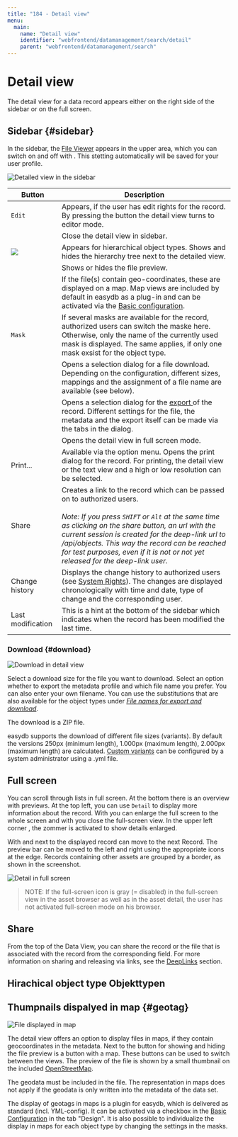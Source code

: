 ```yaml
---
title: "184 - Detail view"
menu:
  main:
    name: "Detail view"
    identifier: "webfrontend/datamanagement/search/detail"
    parent: "webfrontend/datamanagement/search"
---
```

# Detail view

The detail view for a data record appears either on the right side of the sidebar or on the full screen.

## Sidebar {#sidebar}

In the sidebar, the [File Viewer](../../features/datatypes) appears in the upper area, which you can switch on and off with <i class="fa fa-image"></i>. This stetting automatically will be saved for your user profile.

![Detailed view in the sidebar](detail_view_en_en.jpg)


|Button|Description|
|---|---|
|<i class="fa fa-pencil"></i><code class="button">Edit</code>|Appears, if the user has edit rights for the record. By pressing the button the detail view turns to editor mode.|
|<i class="fa fa-times"></i>|Close the detail view in sidebar.|
|![](detail_view_de.jpg)| Appears for hierarchical object types. Shows and hides the hierarchy tree next to the detailed view.|
|<i class="fa fa-image"></i>|Shows or hides the file preview.|
|<i class="fa fa-map-o"></i>|If the file(s) contain geo-coordinates, these are displayed on a map. Map views are included by default in easydb as a plug-in and can be activated via the [Basic configuration](../../../administration/base-config/extended).|
|<code class="button">Mask</code>| If several masks are available for the record, authorized users can switch the maske here. Otherwise, only the name of the currently used mask is displayed. The same applies, if only one mask exsist for the object type.|
|<i class="fa fa-download"></i>|Opens a selection dialog for a file download. Depending on the configuration, different sizes, mappings and the assignment of a file name are available (see below).|
|<i class="fa fa-sign-out"></i>|Opens a selection dialog for the [export ](../../features/export) of the record. Different settings for the file, the metadata and the export itself can be made via the tabs in the dialog.|
|<i class="fa fa-arrows-alt"></i>|Opens the detail view in full screen mode.|
|<i class="fa fa-print"></i> Print...|Available via the option menu. Opens the print dialog for the record. For printing, the detail view or the text view and a high or low resolution can be selected.  |
|<i class="fa fa-share"></i> Share |Creates a link to the record which can be passed on to authorized users.<br><br>*Note: If you press `SHIFT` or `Alt` at the same time as clicking on the share button, an url with the current session is created for the deep-link url to /api/objects. This way the record can be reached for test purposes, even if it is not or not yet released for the deep-link user.*|
|<i class="fa fa-history"></i> Change history|Displays the change history to authorized users (see [System Rights](/en/webfrontend/rightsmanagement)). The changes are displayed chronologically with time and date, type of change and the corresponding user. |
|Last modification| This is a hint at the bottom of the sidebar which indicates when the record has been modified the last time. |


### Download {#download}

![Download in detail view](detail_download_en.png)

Select a download size for the file you want to download. Select an option whether to export the metadata profile and which file name you prefer. You can also enter your own filename. You can use the substitutions that are also available for the object types under [*File names for export and download*](../../../rightsmanagement/objecttypes).

The download is a ZIP file. 

easydb supports the download of different file sizes (variants). By default the versions 250px (minimum length), 1.000px (maximum length), 2.000px (maximum length) are calculated. [Custom variants](/en/sysadmin/konfiguration/easydb-server.yml/produce) can be configured by a system administrator using a .yml file.


## Full screen

You can scroll through lists in full screen. At the bottom there is an overview with previews. At the top left, you can use <code class="button">Detail</code> to display more information about the record. With <i class =" fa fa-expand "> </i> you can enlarge the full screen to the whole screen and with <i class="fa fa-times"> </i> you close the full-screen view. In the upper left corner <i class="fa fa-search-plus"> </i>, the zommer is activated to show details enlarged.

With <i class="fa fa-chevron-left"> </i> and <i class = "fa fa-chevron-right" aria-hidden = "true"> </i> next to the displayed record can move to the next Record. The preview bar can be moved to the left and right using the appropriate icons at the edge. Records containing other assets are grouped by a border, as shown in the screenshot.

![Detail in full screen](detail_fullscreen_en.png)

> NOTE: If the full-screen icon is gray (= disabled) in the full-screen view in the asset browser as well as in the asset detail, the user has not activated full-screen mode on his browser.

## Share 

From the top of the Data View, you can share <i class="fa fa-share"></i> the record or the file that is associated with the record from the corresponding field. For more information on sharing and releasing via links, see the [DeepLinks](../../features/deeplinks) section.

## Hirachical object type Objekttypen

## Thumpnails dispalyed in map {#geotag}

![File displayed in map](geotag.jpg)

The detail view offers an option to display files in maps, if they contain geocoordinates in the metadata. Next to the button for showing and hiding the file preview is a button with a map. These buttons can be used to switch between the views. The preview of the file is shown by a small thumbnail on the included [OpenStreetMap](http://www.openstreetmap.org).  

The geodata must be included in the file. The representation in maps does not apply if the geodata is only written into the metadata of the data set. 

The display of geotags in maps is a plugin for easydb, which is delivered as standard (incl. YML-config). It can be activated via a checkbox in the [Basic Configuration](/en/webfrontend/administration/base-config) in the tab "Design". It is also possible to individualize the display in maps for each object type by changing the settings in the masks.
